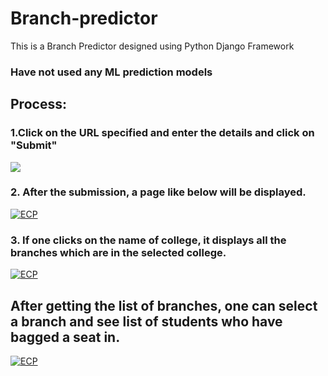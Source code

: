 # Branch-predictor
This is a Branch Predictor designed using Python Django Framework
### Have not used any ML prediction models
## Process:

### 1.Click on the URL specified and enter the details and click on "Submit" 

<a href= "https://drive.google.com/file/d/1o7k7frcVxaE7RmvfMhZ-KhscLkvnWJdY/view?usp=sharing"><img src="https://drive.google.com/file/d/1o7k7frcVxaE7RmvfMhZ-KhscLkvnWJdY/view?usp=sharing" width= auto height = auto ></a>
### 2. After the submission, a page like below will be displayed.
<a href= "https://drive.google.com/file/d/1ULuJiyOMV8satNVjnZmE5Z0RrcAl0Kap/view?usp=drive_link"><img src="https://drive.google.com/file/d/1ULuJiyOMV8satNVjnZmE5Z0RrcAl0Kap/view?usp=drive_link" alt="ECP" width= auto height = auto ></a>
### 3. If one clicks on the name of college, it displays all the branches which are in the selected college.
<a href= "https://drive.google.com/file/d/1I-VSUOdH5Zyds852JbV21yAnMT3mvNA9/view?usp=drive_link"><img src="https://drive.google.com/file/d/1I-VSUOdH5Zyds852JbV21yAnMT3mvNA9/view?usp=drive_link" alt="ECP" width= auto height = auto ></a>


## After getting the list of branches, one can select a branch and see list of students who have bagged a seat in.
<a href= "https://drive.google.com/file/d/1DC9t8CeeyeFApJZF-hDGEZAnLT8FLp6i/view?usp=drive_link"><img src="https://drive.google.com/file/d/1DC9t8CeeyeFApJZF-hDGEZAnLT8FLp6i/view?usp=drive_link" alt="ECP" width= auto height = auto ></a>
